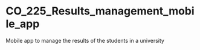 # CO_225_Results_management_mobile_app
Mobile app to manage the results of the students in a university
